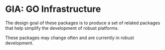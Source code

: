 # GIA: GO Infrastructure

The design goal of these packages is to produce a set of related packages that
help simplify the development of robust platforms. 

These packages may change often and are currently in robust development.

